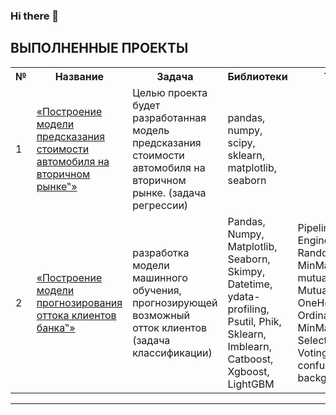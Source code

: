 ### Hi there 👋

<!--
**ALeksandrUrvanov/AleksandrUrvanov** is a ✨ _special_ ✨ repository because its `README.md` (this file) appears on your GitHub profile.

Here are some ideas to get you started:

- 🔭 I’m currently working on ...
- 🌱 I’m currently learning ...
- 👯 I’m looking to collaborate on ...
- 🤔 I’m looking for help with ...
- 💬 Ask me about ...
- 📫 How to reach me: ...
- 😄 Pronouns: ...
- ⚡ Fun fact: ...
-->
## **ВЫПОЛНЕННЫЕ ПРОЕКТЫ**

<table>
  
<tr>
  <th>№</th>
  <th>Название</th>
  <th>Задача</th>
  <th>Библиотеки</th>
  <th>Технологии</th>
</tr> 

<tr>
  <td>1</td>
  <td><a href = "https://github.com/ALeksandrUrvanov/used_cars_price">«Построение модели предсказания стоимости автомобиля на вторичном рынке‟»</a></td>
  <td>Целью проекта будет разработанная модель предсказания стоимости автомобиля на вторичном рынке. (задача регрессии)</td>
  <td> pandas, numpy, scipy, sklearn, matplotlib, seaborn</td>
</tr>

<tr>
  <td>2</td>
  <td><a href = "https://github.com/ALeksandrUrvanov/churn_bank_customers">«Построение модели прогнозирования оттока клиентов банка‟»</a></td>
  <td>разработка модели машинного обучения, прогнозирующей возможный отток клиентов (задача классификации)</td>
  <td>Pandas, Numpy, Matplotlib, Seaborn, Skimpy, Datetime, ydata-profiling, Psutil, Phik, Sklearn, Imblearn, Catboost, Xgboost, LightGBM</td>
  <td>Pipeline, Feature Engineering, RandomizedSearchCV, MinMaxScaler, mutual_info_regression, Mutual Information, OneHotEncoder, OrdinalEncoder, MinMaxScaler, SelectKBest, chi2, VotingClassifier, confusion_matrix, background_gradient</td>
</tr>

</table>

---





